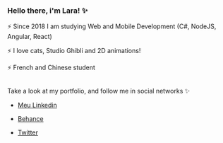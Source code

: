 ### Hello there, i'm Lara! ✨

⚡ Since 2018 I am studying Web and Mobile Development (C#, NodeJS, Angular, React)

⚡ I love cats, Studio Ghibli and 2D animations! 

⚡ French and Chinese student 

##
###
Take a look at my portfolio, and follow me in social networks ✨

 - [Meu Linkedin](https://www.linkedin.com/in/laralindsay0029/) 
   
 - [Behance](https://www.behance.net/laralindsxy)
   
 - [Twitter](https://twitter.com/lindsxytwr)

